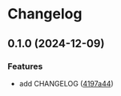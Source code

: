 # Changelog

## 0.1.0 (2024-12-09)


### Features

* add CHANGELOG ([4197a44](https://github.com/Gregoor/skylights/commit/4197a442b0e5c0ce376b1564717c4d2736a68899))
